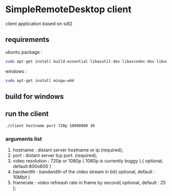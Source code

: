 # SimpleRemoteDesktop client

client application based on sdl2

## requirements

ubuntu package : 
```bash
sudo apt-get install build-essential libavutil-dev libavcodec-dev libswscale-dev libopus-dev libsdl2-dev libsdl2-net-dev libavformat-dev build-essential libavutil-dev libavcodec-dev libswscale-dev libopus-dev libsdl2-dev libsdl2-net-dev libavformat-dev cmake libva-dev yasm

```
windows : 
```bash
sudo apt-get install mingw-w64
```

## build for windows


## run the client

```bash
./client hostname port 720p 10000000 30
```

### arguments list
1. hostname : distant server hostname or ip.(required);
2. port : distant server tcp port. (required);
3. video resolution : 720p or 1080p ( 1080p is currently buggy ).( optional, default:800x600 )
4. bandwidth : bandwidth of the video stream in bit( optional, default : 10Mbit )
5. framerate : video refreash rate in frame by second( optional, default : 25 );

